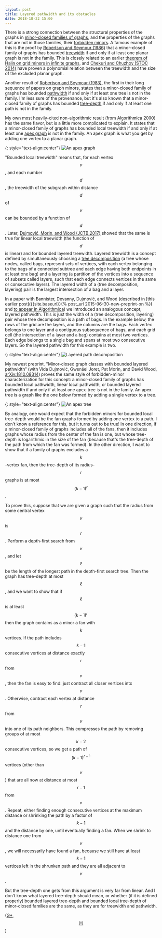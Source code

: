 ```yaml
---
layout: post
title: Layered pathwidth and its obstacles
date: 2018-10-22 15:00
---
```

There is a strong connection between the structural properties of the graphs in [minor-closed families of graphs](https://en.wikipedia.org/wiki/Graph_minor), and the properties of the graphs that are not in those families, their [forbidden minors](https://en.wikipedia.org/wiki/Forbidden_graph_characterization).
A famous example of this is the proof by [Robertson and Seymour (1986)](https://doi.org/10.1016/0095-8956(86)90030-4) that a minor-closed family of graphs has bounded [treewidth](https://en.wikipedia.org/wiki/Treewidth) if and only if at least one planar graph is not in the family. This is closely related to an earlier [theorem of Halin on grid minors in infinite graphs](https://en.wikipedia.org/wiki/Halin%27s_grid_theorem), and [Chekuri and Chuzhoy (STOC 2014)](https://arxiv.org/abs/1305.6577) have proven a polynomial relation between the treewidth and the size of the excluded planar graph.

Another result of [Robertson and Seymour (1983)](https://doi.org/10.1016%2F0095-8956%2883%2990079-5), the first in their long sequence of papers on graph minors, states that a minor-closed family of graphs has bounded [pathwidth](https://en.wikipedia.org/wiki/Pathwidth) if and only if at least one tree is not in the family. I'm less sure of the provenance, but it's also known that a minor-closed family of graphs has bounded [tree-depth](https://en.wikipedia.org/wiki/Tree-depth) if and only if at least one path is not in the family.

My own most heavily-cited non-algorithmic result (from [Algorithmica 2000](https://doi.org/10.1007/s004530010020)) has the same flavor, but is a little more complicated to explain. It states that a minor-closed family of graphs has bounded local treewidth if and only if at least one [apex graph](https://en.wikipedia.org/wiki/Apex_graph) is not in the family. An apex graph is what you get by adding one vertex to a planar graph.

{: style="text-align:center"}
![An apex graph]({{site.baseurl}}/assets/2018/apex-graph.svg)

"Bounded local treewidth" means that, for each vertex $$v$$, and each number $$d$$, the treewidth of the subgraph within distance $$d$$ of $$v$$ can be bounded by a function of $$d$$. Later, [Dujmović, Morin, and Wood (JCTB 2017)](https://doi.org/10.1016/j.jctb.2017.05.006) showed that the same is true for linear local treewidth (the function of $$d$$ is linear) and for bounded layered treewidth.
Layered treewidth is a concept defined by simultaneously choosing a [tree decomposition](https://en.wikipedia.org/wiki/Tree_decomposition) (a tree whose nodes, called bags, represent sets of vertices, with each vertex belonging to the bags of a connected subtree and each edge having both endpoints in at least one bag) and a layering (a partition of the vertices into a sequence of subsets called layers, such that each edge connects vertices in the same or consecutive layers).  The layered width of a (tree decomposition, layering) pair is the largest intersection of a bag and a layer.

In a paper with Bannister, Devanny, Dujmović, and Wood (described in [this earlier post]({{site.baseurl}}{% post_url 2015-06-30-new-preprint-on %}) and [to appear in Algorithmica](https://doi.org/10.1007/s00453-018-0487-5)) we introduced an analogous concept, layered pathwidth.
This is just the width of a (tree decomposition, layering) pair whose tree decomposition is a path of bags. In the example below, the rows of the grid are the layers, and the columns are the bags. Each vertex belongs to one layer and a contiguous subsequence of bags, and each grid cell (the intersection of a layer and a bag) contains at most two vertices. Each edge belongs to a single bag and spans at most two consecutive layers. So the layered pathwidth for this example is two.

{: style="text-align:center"}
![Layered path decomposition]({{site.baseurl}}/assets/2018/layered-path-decomp.svg)

My newest preprint, "Minor-closed graph classes with bounded layered pathwidth" (with Vida Dujmović, Gwenäel Joret, Pat Morin, and David Wood, [arXiv:1810.08314](https://arxiv.org/abs/1810.08314)) proves the same style of forbidden-minor characterization for this concept: a minor-closed family of graphs has bounded local pathwidth, linear local pathwidth, or bounded layered pathwidth if and only if at least one apex-tree is not in the family. An apex-tree is a graph like the one below formed by adding a single vertex to a tree.

{: style="text-align:center"}
![An apex tree]({{site.baseurl}}/assets/2015/ApexTree.svg)

By analogy, one would expect that the forbidden minors for bounded local tree-depth would be the fan graphs formed by adding one vertex to a path. I don't know a reference for this, but it turns out to be true! In one direction, if a minor-closed family of graphs includes all of the fans, then it includes graphs whose radius from the center of the fan is one, but whose tree-depth is logarithmic in the size of the fan (because that's the tree-depth of the path from which the fan was formed). In the other direction, I want to show that if a family of graphs excludes a $$k$$-vertex fan, then the tree-depth of its radius-$$r$$ graphs is at most $$(k-1)^r$$.

To prove this, suppose that we are given a graph such that the radius from some central vertex $$v$$ is $$r$$. Perform a depth-first search from $$v$$, and let $$\ell$$ be the length of the longest path in the depth-first search tree. Then the graph has tree-depth at most $$\ell$$, and we want to show that if $$\ell$$ is at least $$(k-1)^r$$ then the graph contains as a minor a fan with $$k$$ vertices.
If the path includes $$k-1$$ consecutive vertices at distance exactly $$r$$ from $$v$$, then the fan is easy to find: just contract all closer vertices into $$v$$. Otherwise, contract each vertex at distance $$r$$ from $$v$$ into one of its path neighbors. This compresses the path by removing groups of at most $$k-2$$ consecutive vertices,
so we get a path of $$(k-1)^{r-1}$$ vertices (other than $$v$$) that are all now at distance at most $$r-1$$ from $$v$$. Repeat, either finding enough consecutive vertices at the maximum distance or shrinking the path by a factor of $$k-1$$ and the distance by one, until eventually finding a fan. When we shrink to distance one from $$v$$, we will necessarily have found a fan, because we still have at least $$k-1$$ vertices left in the shrunken path and they are all adjacent to $$v$$.

But the tree-depth one gets from this argument is very far from linear.
And I don't know what layered tree-depth should mean, or whether (if it is defined properly) bounded layered tree-depth and bounded local tree-depth of minor-closed families are the same, as they are for treewidth and pathwidth.

([G+](https://plus.google.com/100003628603413742554/posts/VTaBe2NJgpi), [$$\mathbb{M}$$](https://mathstodon.xyz/@11011110/100942192280467337))